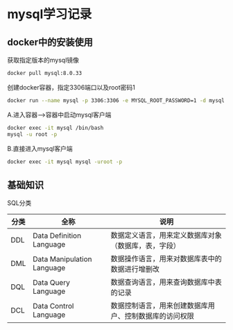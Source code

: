# mysql学习记录

## docker中的安装使用

获取指定版本的mysql镜像

```sh
docker pull mysql:8.0.33
```

创建docker容器，指定3306端口以及root密码1

```sh
docker run --name mysql -p 3306:3306 -e MYSQL_ROOT_PASSWORD=1 -d mysql:8.0.33
```

A.进入容器-->容器中启动mysql客户端

```sh
docker exec -it mysql /bin/bash
mysql -u root -p
```

B.直接进入mysql客户端

```sh
docker exec -it mysql mysql -uroot -p
```

## 基础知识

SQL分类

| 分类 | 全称 | 说明 |
| ---- | ---- | ---- |
| DDL | Data Definition Language | 数据定义语言，用来定义数据库对象（数据库，表，字段） |
| DML | Data Manipulation Language | 数据操作语言，用来对数据库表中的数据进行增删改 |
| DQL | Data Query Language | 数据查询语言，用来查询数据库中表的记录 |
| DCL | Data Control Language | 数据控制语言，用来创建数据库用户、控制数据库的访问权限 |
